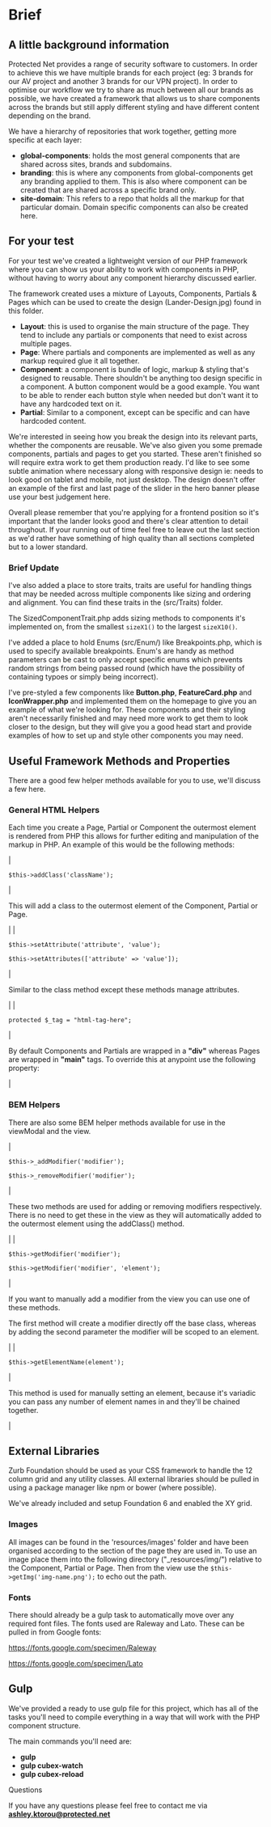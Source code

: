 # Brief


## A little background information

Protected Net provides a range of security software to customers. In order to achieve this we have multiple brands for each project (eg: 3 brands for our AV project and another 3 brands for our VPN project). In order to optimise our workflow we try to share as much between all our brands as possible, we have created a framework that allows us to share components across the brands but still apply different styling and have different content depending on the brand.

We have a hierarchy of repositories that work together, getting more specific at each layer:

-   **global-components**: holds the most general components that are shared across sites, brands and subdomains.
-   **branding**: this is where any components from global-components get any branding applied to them. This is also where component can be created that are shared across a specific brand only.
-   **site-domain**: This refers to a repo that holds all the markup for that particular domain. Domain specific components can also be created here.

## For your test

For your test we've created a lightweight version of our PHP framework where you can show us your ability to work with components in PHP, without having to worry about any component hierarchy discussed earlier.

The framework created uses a mixture of Layouts, Components, Partials & Pages which can be used to create the design (Lander-Design.jpg) found in this folder.

-   **Layout**: this is used to organise the main structure of the page. They tend to include any partials or components that need to exist across multiple pages.
-   **Page**: Where partials and components are implemented as well as any markup required glue it all together.
-   **Component**: a component is bundle of logic, markup & styling that's designed to reusable. There shouldn't be anything too design specific in a component. A button component would be a good example. You want to be able to render each button style when needed but don't want it to have any hardcoded text on it. 
-   **Partial**: Similar to a component, except can be specific and can have hardcoded content.

We're interested in seeing how you break the design into its relevant parts, whether the components are reusable. We've also given you some premade components, partials and pages to get you started. These aren't finished so will require extra work to get them production ready. I'd like to see some subtle animation where necessary along with responsive design ie: needs to look good on tablet and mobile, not just desktop. The design doesn't offer an example of the first and last page of the slider in the hero banner please use your best judgement here.

Overall please remember that you're applying for a frontend position so it's important that the lander looks good and there's clear attention to detail throughout. If your running out of time feel free to leave out the last section as we'd rather have something of high quality than all sections completed but to a lower standard.

### Brief Update

I've also added a place to store traits, traits are useful for handling things that may be needed across multiple components like sizing and ordering and alignment. You can find these traits in the (src/Traits) folder.

The SizedComponentTrait.php adds sizing methods to components it's implemented on, from the smallest `sizeX1()`  to the largest `sizeX10()`.

I've added a place to hold Enums (src/Enum/) like Breakpoints.php, which is used to specify available breakpoints. Enum's are handy as method parameters can be cast to only accept specific enums which prevents random strings from being passed round (which have the possibility of containing typoes or simply being incorrect).

I've pre-styled a few components like **Button.php**, **FeatureCard.php** and **IconWrapper.php** and implemented them on the homepage to give you an example of what we're looking for. These components and their styling aren't necessarily finished and may need more work to get them to look closer to the design, but they will give you a good head start and provide examples of how to set up and style other components you may need.

## Useful Framework Methods and Properties

There are a good few helper methods available for you to use, we'll discuss a few here.

### General HTML Helpers

Each time you create a Page, Partial or Component the outermost element is rendered from PHP this allows for further editing and manipulation of the markup in PHP. An example of this would be the following methods:

|

`$this->addClass('className');`

 |

This will add a class to the outermost element of the Component, Partial or Page.

 |
|

`$this->setAttribute('attribute', 'value');`

`$this->setAttributes(['attribute' => 'value']);`

 |

Similar to the class method except these methods manage attributes.

 |
|

`protected $_tag = "html-tag-here";`

 |

By default Components and Partials are wrapped in a **"div"** whereas Pages are wrapped in **"main"** tags. To override this at anypoint use the following property:

 |

### BEM Helpers

There are also some BEM helper methods available for use in the viewModal and the view.

|

`$this->_addModifier('modifier');`

`$this->_removeModifier('modifier');`

 |

These two methods are used for adding or removing modifiers respectively. There is no need to get these in the view as they will automatically added to the outermost element using the addClass() method.

 |
|

`$this->getModifier('modifier');`

`$this->getModifier('modifier', 'element');`

 |

If you want to manually add a modifier from the view you can use one of these methods.

The first method will create a modifier directly off the base class, whereas by adding the second parameter the modifier will be scoped to an element.

 |
|

`$this->getElementName(element');`

 |

This method is used for manually setting an element, because it's variadic you can pass any number of element names in and they'll be chained together.

 |

## External Libraries

Zurb Foundation should be used as your CSS framework to handle the 12 column grid and any utility classes. All external libraries should be pulled in using a package manager like npm or bower (where possible).

We've already included and setup Foundation 6 and enabled the XY grid.

### Images

All images can be found in the 'resources/images' folder and have been organised according to the section of the page they are used in. To use an image place them into the following directory ("_resources/img/") relative to the Component, Partial or Page. Then from the view use the `$this->getImg('img-name.png');` to echo out the path.

### Fonts

There should already be a gulp task to automatically move over any required font files. The fonts used are Raleway and Lato. These can be pulled in from Google fonts:

<https://fonts.google.com/specimen/Raleway>

<https://fonts.google.com/specimen/Lato>

## Gulp

We've provided a ready to use gulp file for this project, which has all of the tasks you'll need to compile everything in a way that will work with the PHP component structure.

The main commands you'll need are:

-   **gulp**
-   **gulp cubex-watch**
-   **gulp cubex-reload**

Questions

If you have any questions please feel free to contact me via **ashley.ktorou@protected.net**
